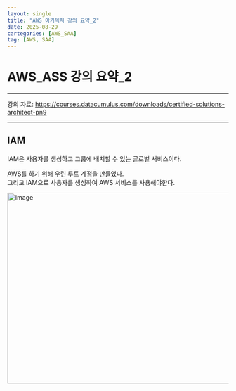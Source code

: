 ```yaml
---
layout: single
title: "AWS 아키텍쳐 강의 요약_2"
date: 2025-08-29
cartegories: [AWS_SAA]
tag: [AWS, SAA]
---
```

AWS_ASS 강의 요약_2
===
- - -
강의 자료: <https://courses.datacumulus.com/downloads/certified-solutions-architect-pn9>
- - -

## IAM

IAM은 사용자를 생성하고 그룹에 배치할 수 있는 글로벌 서비스이다.

AWS를 하기 위해 우린 루트 계정을 만들었다.   
그리고 IAM으로 사용자를 생성하여 AWS 서비스를 사용해야한다.

<img width="940" height="434" alt="Image" src="https://github.com/user-attachments/assets/f30f777a-e604-4c2f-90d5-3588befe669a" />